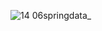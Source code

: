 ![14 06springdata_](https://github.com/user-attachments/assets/b27c17c4-ad12-4cad-bbb0-72f4c4a4a43e)
